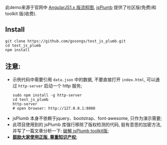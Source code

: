 此demo来源于官网中 [AngularJS1.x 版流程图](https://jsplumbtoolkit.com/demos/toolkit/angular-1.x/index.html), [jsPlumb](https://jsplumbtoolkit.com/) 提供了社区版(免费)和 toolkit 版(收费).

## Install
```shell
git clone https://github.com/gosongs/test_js_plumb.git
cd test_js_plumb
npm install
```

## 注意:
+ 示例代码中需要引用 `data.json` 中的数据, 不要直接打开 `index.html`, 可以通过 `http-server` 启动一个 http 服务;
  ```shell
  sudo npm install -g http-server
  cd test_js_plumb
  http-server
  # open browser: http://127.0.0.1:8080
  ```
+ jsPlumb 本身不依赖于jquery、bootstrap、font-awesome, 只作为演示需要;
+ 此项目使用到的 jsPlumb 库强行移除了版权检测的代码, 挺有意思的加密方法, 并写了一篇文章分析一下: [破解 jsPlumb toolkit版](https://gosongs.github.io/2017/06/20/hack-js-plumb/);
+ **[鼓励大家使用正版, 尊重知识产权](https://jsplumbtoolkit.com/purchase)**;
